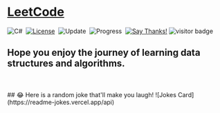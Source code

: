 # [LeetCode](https://leetcode.com/problemset/all/)

![C#](https://img.shields.io/badge/-C%23-green?logo=CSharp)&nbsp;
[![License](https://img.shields.io/badge/license-MIT-blue.svg)](./LICENSE.md)&nbsp;
![Update](https://img.shields.io/badge/update-weekly-green.svg)&nbsp;
![Progress](https://img.shields.io/badge/progress-8%20%2F%202188-ff69b4.svg)&nbsp;
[![Say Thanks!](https://img.shields.io/badge/Say%20Thanks-!-1EAEDB.svg)](https://saythanks.io/to/sahilucoe)
![visitor badge](https://visitor-badge.glitch.me/badge?page_id=sahilucoe.leetcode.solutions)
## Hope you enjoy the journey of learning data structures and algorithms.
<br />
<br />
## 😂 Here is a random joke that'll make you laugh!
![Jokes Card](https://readme-jokes.vercel.app/api)
